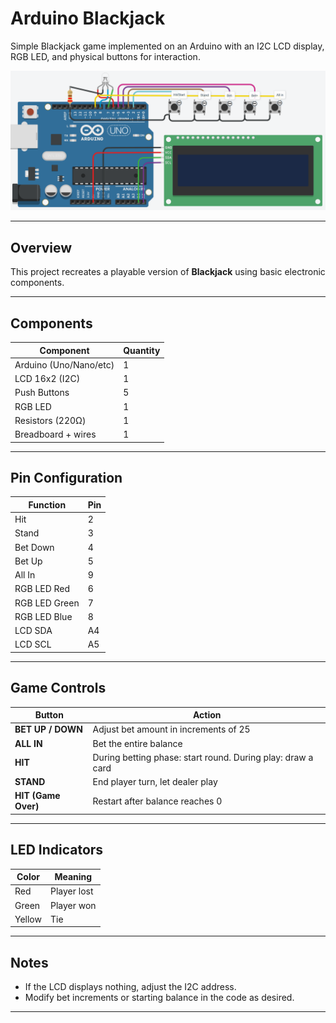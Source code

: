 # Arduino Blackjack

Simple Blackjack game implemented on an Arduino with an I2C LCD display, RGB LED, and physical buttons for interaction.

![Blackjack Setup](blackjackSetup.png)

---

## Overview

This project recreates a playable version of **Blackjack** using basic electronic components.

---

## Components

| Component              | Quantity|
|------------------------|-----------|
| Arduino (Uno/Nano/etc) | 1 |
| LCD 16x2 (I2C)         | 1 |
| Push Buttons           | 5 | 
| RGB LED | 1 | 
| Resistors (220Ω)  | 1 | 
| Breadboard + wires     | 1 | 

---

## Pin Configuration

| Function         | Pin |
|------------------|-----|
| Hit              | 2 |
| Stand            | 3 |
| Bet Down         | 4 |
| Bet Up           | 5 |
| All In           | 9 |
| RGB LED Red      | 6 |
| RGB LED Green    | 7 |
| RGB LED Blue     | 8 |
| LCD SDA          | A4 |
| LCD SCL          | A5 |
---

## Game Controls

| Button | Action |
|---------|--------|
| **BET UP / DOWN** | Adjust bet amount in increments of 25 |
| **ALL IN** | Bet the entire balance |
| **HIT** | During betting phase: start round. During play: draw a card |
| **STAND** | End player turn, let dealer play |
| **HIT (Game Over)** | Restart after balance reaches 0 |

---

## LED Indicators

| Color | Meaning |
|--------|----------|
| Red | Player lost |
| Green | Player won |
| Yellow | Tie|

---
## Notes

- If the LCD displays nothing, adjust the I2C address.  
- Modify bet increments or starting balance in the code as desired.  

---
